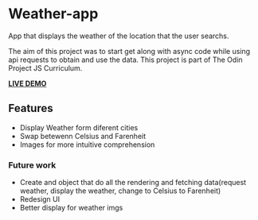 # Weather-app

App that displays the weather of the location that the user searchs.

The aim of this project was to start get along with async code while using api requests to obtain and use the data. This project is part of The Odin Project JS Curriculum.

[**LIVE DEMO**](https://santiagotorricella.github.io/Weather-app/)

## Features

- Display Weather form diferent cities
- Swap betewenn Celsius and Farenheit
- Images for more intuitive comprehension

### Future work

- Create and object that do all the rendering and fetching data(request weather, display the weather, change to Celsius to Farenheit)
- Redesign UI
- Better display for weather imgs

